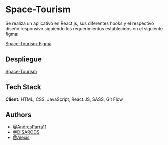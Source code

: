 
# Space-Tourism

Se realiza un aplicativo en React.js, sus diferentes hooks y el respectivo diseño responsivo siguiendo los requerimientos establecidos en el siguiente figma:

[Space-Tourism-Figma](https://www.figma.com/file/M02DIQryFDHUs7RV3MjjVU/space-tourism-website?type=design&node-id=0%3A1&t=tP7RhuHb4GrvVF25-1)

## Despliegue

[Space-Tourism](https://space-tourism-eight-opal.vercel.app/)
## Tech Stack

**Client:** HTML, CSS, JavaScript, React.JS, SASS, Git Flow


## Authors

- [@AndresParra11](https://github.com/AndresParra11)
- [@DISARODS](https://github.com/DISARODS)
- [@Alexis](https://github.com/02Alexis)


